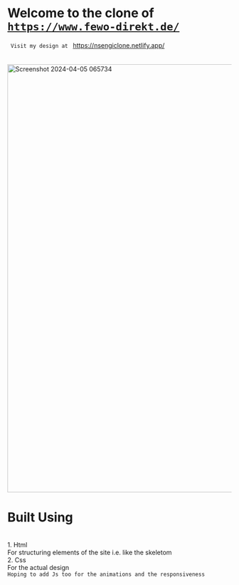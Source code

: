 # Welcome to the clone of <code> https://www.fewo-direkt.de/ </code>
<code> Visit my design at </code> https://nsengiclone.netlify.app/ 
<br> <br> <br>
<img width="960" alt="Screenshot 2024-04-05 065734" src="https://github.com/iAmNsengi/TheGymClone/assets/79418999/a5e76315-4ebf-4aa8-8c60-5d2bb6348db3">

<h1>Built Using</h1><br>
1. Html<br>
For structuring elements of the site i.e. like the skeletom <br>
2. Css<br>
For the actual design<br>
<code>Hoping to add Js too for the animations and the responsiveness</code>
